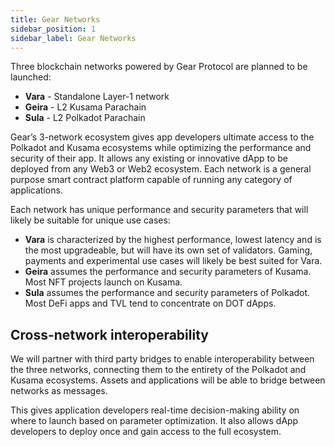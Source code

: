 ```yaml
---
title: Gear Networks
sidebar_position: 1
sidebar_label: Gear Networks
---
```


Three blockchain networks powered by Gear Protocol are planned to be launched:
- **Vara** - Standalone Layer-1 network
- **Geira** - L2 Kusama Parachain
- **Sula** - L2 Polkadot Parachain

Gear’s 3-network ecosystem gives app developers ultimate access to the Polkadot and Kusama ecosystems while optimizing the performance and security of their app. It allows any existing or innovative dApp to be deployed from any Web3 or Web2 ecosystem. Each network is a general purpose smart contract platform capable of running any category of applications.

Each network has unique performance and security parameters that will likely be suitable for unique use cases:
- **Vara** is characterized by the highest performance, lowest latency and is the most upgradeable, but will have its own set of validators. Gaming, payments and experimental use cases will likely be best suited for Vara.
- **Geira** assumes the performance and security parameters of Kusama. Most NFT projects launch on Kusama.
- **Sula** assumes the performance and security parameters of Polkadot. Most DeFi apps and TVL tend to concentrate on DOT dApps.

## Cross-network interoperability

We will partner with third party bridges to enable interoperability between the three networks, connecting them to the entirety of the Polkadot and Kusama ecosystems. Assets and applications will be able to bridge between networks as messages.

This gives application developers real-time decision-making ability on where to launch based on parameter optimization. It also allows dApp developers to deploy once and gain access to the full ecosystem.
